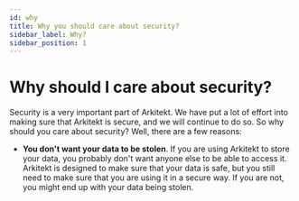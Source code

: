 ```yaml
---
id: why
title: Why you should care about security?
sidebar_label: Why?
sidebar_position: 1
---
```


# Why should I care about security?

Security is a very important part of Arkitekt. We have put a lot of effort into making sure that Arkitekt is secure, and we will continue to do so. So why should you care about security? Well, there are a few reasons:

- **You don't want your data to be stolen**. If you are using Arkitekt to store your data, you probably don't want anyone else to be able to access it. Arkitekt is designed to make sure that your data is safe, but you still need to make sure that you are using it in a secure way. If you are not, you might end up with your data being stolen.

